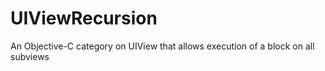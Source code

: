 UIViewRecursion
===============

An Objective-C category on UIView that allows execution of a block on all subviews